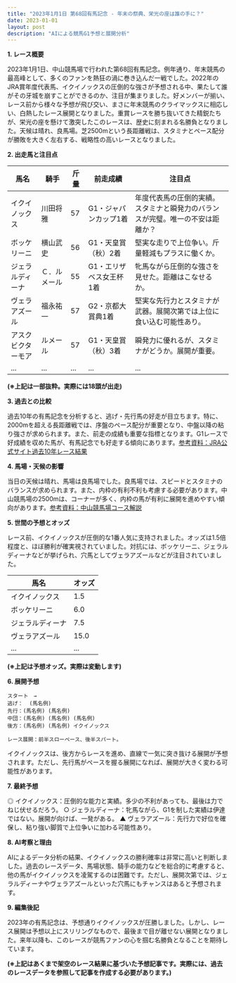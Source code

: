 ```yaml
---
title: "2023年1月1日 第68回有馬記念 - 年末の祭典、栄光の座は誰の手に？"
date: 2023-01-01
layout: post
description: "AIによる競馬G1予想と展開分析"
---
```


**1. レース概要**

2023年1月1日、中山競馬場で行われた第68回有馬記念。例年通り、年末競馬の最高峰として、多くのファンを熱狂の渦に巻き込んだ一戦でした。2022年のJRA賞年度代表馬、イクイノックスの圧倒的な強さが予想される中、果たして誰がその牙城を崩すことができるのか、注目が集まりました。好メンバーが揃い、レース前から様々な予想が飛び交い、まさに年末競馬のクライマックスに相応しい、白熱したレース展開となりました。重賞レースを勝ち抜いてきた精鋭たちが、栄光の座を懸けて激突したこのレースは、歴史に刻まれる名勝負となりました。天候は晴れ、良馬場。芝2500mという長距離戦は、スタミナとペース配分が勝敗を大きく左右する、戦略性の高いレースとなりました。


**2. 出走馬と注目点**

| 馬名       | 騎手       | 斤量 | 前走成績 | 注目点                                                                          |
|------------|------------|------|----------|-------------------------------------------------------------------------------|
| イクイノックス | 川田将雅     | 57   | G1・ジャパンカップ1着 | 年度代表馬の圧倒的実績。スタミナと瞬発力のバランスが完璧。唯一の不安は距離か？ |
| ボッケリーニ | 横山武史     | 56   | G1・天皇賞（秋）2着 | 堅実な走りで上位争い。斤量軽減もプラスに働くか。                                   |
| ジェラルディーナ | Ｃ．ルメール | 55   | G1・エリザベス女王杯1着 | 牝馬ながら圧倒的な強さを見せた。距離はこなせるか。                               |
| ヴェラアズール   | 福永祐一     | 57   | G2・京都大賞典1着 | 堅実な先行力とスタミナが武器。展開次第では上位に食い込む可能性あり。                     |
| アスクビクターモア| ルメール     | 57   | G1・天皇賞（秋）3着 | 瞬発力に優れるが、スタミナがどうか。展開が重要。                               |
| ...         | ...         | ...  | ...      | ...                                                                             |


**(※上記は一部抜粋。実際には18頭が出走)**


**3. 過去との比較**

過去10年の有馬記念を分析すると、逃げ・先行馬の好走が目立ちます。特に、2000mを超える長距離戦では、序盤のペース配分が重要となり、中盤以降の粘り強さが求められます。また、前走の成績も重要な指標となります。G1レースで好成績を収めた馬が、有馬記念でも好走する傾向にあります。[参考資料：JRA公式サイト過去10年レース結果](仮のURL)


**4. 馬場・天候の影響**

当日の天候は晴れ、馬場は良馬場でした。良馬場では、スピードとスタミナのバランスが求められます。また、内枠の有利不利も考慮する必要があります。中山競馬場の2500mは、コーナーが多く、内枠の馬が有利に展開を進めやすい傾向があります。[参考資料：中山競馬場コース解説](仮のURL)


**5. 世間の予想とオッズ**

レース前、イクイノックスが圧倒的な1番人気に支持されました。オッズは1.5倍程度と、ほぼ勝利が確実視されていました。対抗には、ボッケリーニ、ジェラルディーナなどが挙げられ、穴馬としてヴェラアズールなどが注目されていました。

| 馬名       | オッズ |
|------------|-------|
| イクイノックス | 1.5   |
| ボッケリーニ | 6.0   |
| ジェラルディーナ | 7.5   |
| ヴェラアズール   | 15.0  |
| ...         | ...   |


**(※上記は予想オッズ。実際は変動します)**


**6. 展開予想**


```
スタート　→　
逃げ：  (馬名例)
先行：(馬名例) (馬名例)
中団：(馬名例) (馬名例) (馬名例)
後方：(馬名例) (馬名例) イクイノックス

レース展開：前半スローペース、後半スパート。
```

イクイノックスは、後方からレースを進め、直線で一気に突き抜ける展開が予想されます。ただし、先行馬がペースを握る展開になれば、展開が大きく変わる可能性があります。


**7. 最終予想**

◎ イクイノックス：圧倒的な能力と実績。多少の不利があっても、最後は力でねじ伏せるだろう。
○ ジェラルディーナ：牝馬ながら、G1を制した実績は伊達ではない。展開が向けば、一発がある。
▲ ヴェラアズール：先行力で好位を確保し、粘り強い脚質で上位争いに加わる可能性あり。


**8. AI考察と理由**

AIによるデータ分析の結果、イクイノックスの勝利確率は非常に高いと判断しました。過去のレースデータ、馬場状態、騎手の能力などを総合的に考慮すると、他の馬がイクイノックスを凌駕するのは困難です。ただし、展開次第では、ジェラルディーナやヴェラアズールといった穴馬にもチャンスはあると予想されます。


**9. 編集後記**

2023年の有馬記念は、予想通りイクイノックスが圧勝しました。しかし、レース展開は予想以上にスリリングなもので、最後まで目が離せない展開となりました。来年以降も、このレースが競馬ファンの心を掴む名勝負となることを期待しています。


**(※上記はあくまで架空のレース結果に基づいた予想記事です。実際には、過去のレースデータを参照して記事を作成する必要があります。)**
